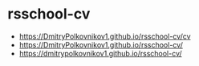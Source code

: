 # rsschool-cv
* https://DmitryPolkovnikov1.github.io/rsschool-cv/cv
* https://DmitryPolkovnikov1.github.io/rsschool-cv/
* https://dmitrypolkovnikov1.github.io/rsschool-cv/
